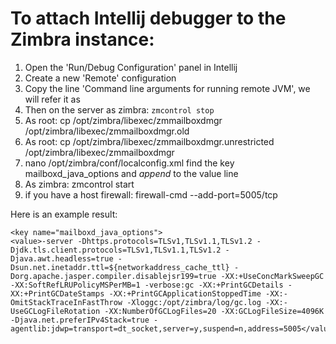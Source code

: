 # To attach Intellij debugger to the Zimbra instance:

1. Open the 'Run/Debug Configuration' panel in Intellij
2. Create a new 'Remote' configuration
3. Copy the line 'Command line arguments for running remote JVM', we will refer it as <intellij options row>
4. Then on the server as zimbra: `zmcontrol stop`
5. As root: cp /opt/zimbra/libexec/zmmailboxdmgr /opt/zimbra/libexec/zmmailboxdmgr.old 
6. As root: cp /opt/zimbra/libexec/zmmailboxdmgr.unrestricted /opt/zimbra/libexec/zmmailboxdmgr 
7. nano /opt/zimbra/conf/localconfig.xml find the key mailboxd_java_options and _append_ to the value line <intellij options row> 
8. As zimbra: zmcontrol start
9. if you have a host firewall:  firewall-cmd --add-port=5005/tcp

Here is an example result:

    <key name="mailboxd_java_options">
    <value>-server -Dhttps.protocols=TLSv1,TLSv1.1,TLSv1.2 -Djdk.tls.client.protocols=TLSv1,TLSv1.1,TLSv1.2 -Djava.awt.headless=true -Dsun.net.inetaddr.ttl=${networkaddress_cache_ttl} -Dorg.apache.jasper.compiler.disablejsr199=true -XX:+UseConcMarkSweepGC -XX:SoftRefLRUPolicyMSPerMB=1 -verbose:gc -XX:+PrintGCDetails -XX:+PrintGCDateStamps -XX:+PrintGCApplicationStoppedTime -XX:-OmitStackTraceInFastThrow -Xloggc:/opt/zimbra/log/gc.log -XX:-UseGCLogFileRotation -XX:NumberOfGCLogFiles=20 -XX:GCLogFileSize=4096K -Djava.net.preferIPv4Stack=true -agentlib:jdwp=transport=dt_socket,server=y,suspend=n,address=5005</value>
